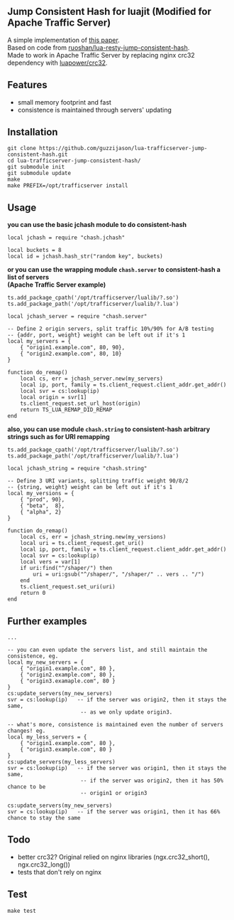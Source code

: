 ## Jump Consistent Hash for luajit (Modified for Apache Traffic Server)
A simple implementation of [this paper](http://arxiv.org/pdf/1406.2294.pdf).  
Based on code from [ruoshan/lua-resty-jump-consistent-hash](https://github.com/ruoshan/lua-resty-jump-consistent-hash).  
Made to work in Apache Traffic Server by replacing nginx crc32 dependency with [luapower/crc32](https://github.com/luapower/crc32).  

## Features
- small memory footprint and fast
- consistence is maintained through servers' updating

## Installation
```
git clone https://github.com/guzzijason/lua-trafficserver-jump-consistent-hash.git
cd lua-trafficserver-jump-consistent-hash/
git submodule init
git submodule update
make
make PREFIX=/opt/trafficserver install
```

## Usage

**you can use the basic jchash module to do consistent-hash**
```
local jchash = require "chash.jchash"

local buckets = 8
local id = jchash.hash_str("random key", buckets)
```

**or you can use the wrapping module `chash.server` to consistent-hash a list of servers**  
**(Apache Traffic Server example)**
```
ts.add_package_cpath('/opt/trafficserver/lualib/?.so')
ts.add_package_path('/opt/trafficserver/lualib/?.lua')

local jchash_server = require "chash.server"

-- Define 2 origin servers, split traffic 10%/90% for A/B testing
-- {addr, port, weight} weight can be left out if it's 1
local my_servers = {
    { "origin1.example.com", 80, 90},
    { "origin2.example.com", 80, 10}
}

function do_remap()
    local cs, err = jchash_server.new(my_servers)
    local ip, port, family = ts.client_request.client_addr.get_addr()
    local svr = cs:lookup(ip)
    local origin = svr[1]
    ts.client_request.set_url_host(origin)
    return TS_LUA_REMAP_DID_REMAP
end

```

**also, you can use module `chash.string` to consistent-hash arbitrary strings such as for URI remapping**
```
ts.add_package_cpath('/opt/trafficserver/lualib/?.so')
ts.add_package_path('/opt/trafficserver/lualib/?.lua')

local jchash_string = require "chash.string"

-- Define 3 URI variants, splitting traffic weight 90/8/2
-- {string, weight} weight can be left out if it's 1
local my_versions = {
    { "prod", 90},
    { "beta",  8},
    { "alpha", 2}
}

function do_remap()
    local cs, err = jchash_string.new(my_versions)
    local uri = ts.client_request.get_uri()
    local ip, port, family = ts.client_request.client_addr.get_addr()
    local svr = cs:lookup(ip)
    local vers = var[1]
    if uri:find("^/shaper/") then
        uri = uri:gsub("^/shaper/", "/shaper/" .. vers .. "/")
    end
    ts.client_request.set_uri(uri)
    return 0
end

```

## Further examples

```
...

-- you can even update the servers list, and still maintain the consistence, eg.
local my_new_servers = {
    { "origin1.example.com", 80 },
    { "origin2.example.com", 80 },
    { "origin3.examaple.com", 80 }
}
cs:update_servers(my_new_servers)
svr = cs:lookup(ip)   -- if the server was origin2, then it stays the same,
                       -- as we only update origin3.

-- what's more, consistence is maintained even the number of servers changes! eg.
local my_less_servers = {
    { "origin1.example.com", 80 },
    { "origin3.example.com", 80 }
}
cs:update_servers(my_less_servers)
svr = cs:lookup(ip)   -- if the server was origin1, then it stays the same,
                       -- if the server was origin2, then it has 50% chance to be
                       -- origin1 or origin3

cs:update_servers(my_new_servers)
svr = cs:lookup(ip)   -- if the server was origin1, then it has 66% chance to stay the same

```

## Todo
- better crc32? Original relied on nginx libraries (ngx.crc32_short(), ngx.crc32_long())
- tests that don't rely on nginx

## Test

```
make test
```
